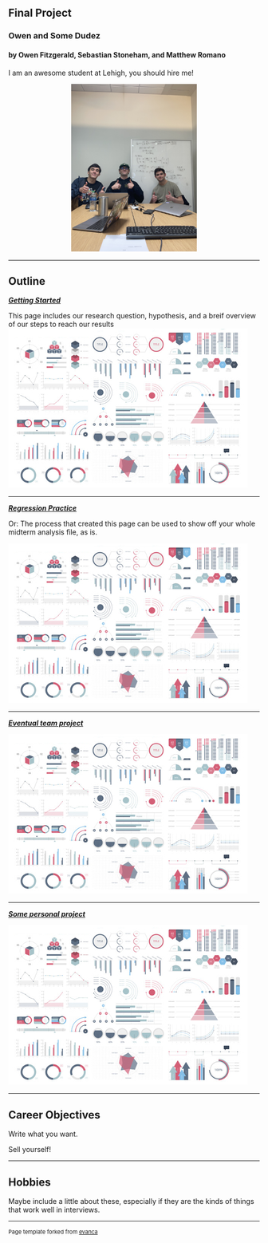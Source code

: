 ## Final Project

### Owen and Some Dudez

#### by Owen Fitzgerald, Sebastian Stoneham, and Matthew Romano
I am an awesome student at Lehigh, you should hire me!

<!-- Upload your own photo and change the path -->

<p style="text-align:center;">
  <img class="img-circle" src=images/IMG_3536.JPG width="50%">
</p>

---

## Outline

<!-- You can link to other websites, PDFs in this repo, and other pages in this repo -->

_**[Getting Started](GettingStarted.md)**_

This page includes our research question, hypothesis, and a breif overview of our steps to reach our results
<img src="images/dummy_thumbnail.jpg?raw=true"/>

---

_**[Regression Practice](Regression_practice)**_

Or: The process that created this page can be used to show off your whole midterm analysis file, as is.

<img src="images/dummy_thumbnail.jpg?raw=true"/>

---

_**[Eventual team project](https://donbowen.github.io/teamproject/)**_

<img src="images/dummy_thumbnail.jpg?raw=true"/>

---

_**[Some personal project](/pdf/sample_presentation.pdf)**_

<img src="images/dummy_thumbnail.jpg?raw=true"/>

---

## Career Objectives

Write what you want. 

Sell yourself!

---

## Hobbies

Maybe include a little about these, especially if they are the kinds of things that work well in interviews.

---
<p style="font-size:11px">Page template forked from <a href="https://github.com/evanca/quick-portfolio">evanca</a></p>
<!-- Remove above link if you don't want to attibute -->
